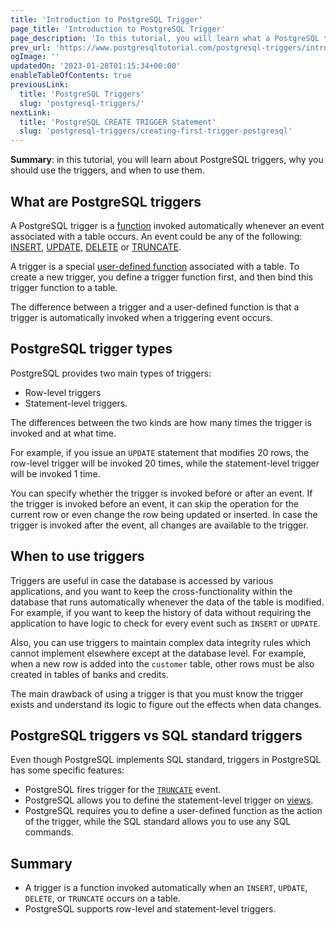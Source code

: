 ```yaml
---
title: 'Introduction to PostgreSQL Trigger'
page_title: 'Introduction to PostgreSQL Trigger'
page_description: 'In this tutorial, you will learn what a PostgreSQL trigger is, why you use should use it, and when you use it.'
prev_url: 'https://www.postgresqltutorial.com/postgresql-triggers/introduction-postgresql-trigger/'
ogImage: ''
updatedOn: '2023-01-28T01:15:34+00:00'
enableTableOfContents: true
previousLink:
  title: 'PostgreSQL Triggers'
  slug: 'postgresql-triggers/'
nextLink:
  title: 'PostgreSQL CREATE TRIGGER Statement'
  slug: 'postgresql-triggers/creating-first-trigger-postgresql'
---
```


**Summary**: in this tutorial, you will learn about PostgreSQL triggers, why you should use the triggers, and when to use them.

## What are PostgreSQL triggers

A PostgreSQL trigger is a [function](../postgresql-plpgsql/postgresql-create-function) invoked automatically whenever an event associated with a table occurs. An event could be any of the following: [INSERT](../postgresql-tutorial/postgresql-insert 'PostgreSQL INSERT'), [UPDATE](../postgresql-tutorial/postgresql-update 'PostgreSQL UPDATE'), [DELETE](../postgresql-tutorial/postgresql-delete 'PostgreSQL DELETE') or [TRUNCATE](../postgresql-tutorial/postgresql-truncate-table 'PostgreSQL TRUNCATE TABLE').

A trigger is a special [user\-defined function](https://neon.tech/postgresql/postgresql-stored-procedures/) associated with a table. To create a new trigger, you define a trigger function first, and then bind this trigger function to a table.

The difference between a trigger and a user\-defined function is that a trigger is automatically invoked when a triggering event occurs.

## PostgreSQL trigger types

PostgreSQL provides two main types of triggers:

- Row\-level triggers
- Statement\-level triggers.

The differences between the two kinds are how many times the trigger is invoked and at what time.

For example, if you issue an `UPDATE` statement that modifies 20 rows, the row\-level trigger will be invoked 20 times, while the statement\-level trigger will be invoked 1 time.

You can specify whether the trigger is invoked before or after an event. If the trigger is invoked before an event, it can skip the operation for the current row or even change the row being updated or inserted. In case the trigger is invoked after the event, all changes are available to the trigger.

## When to use triggers

Triggers are useful in case the database is accessed by various applications, and you want to keep the cross\-functionality within the database that runs automatically whenever the data of the table is modified. For example, if you want to keep the history of data without requiring the application to have logic to check for every event such as `INSERT` or `UDPATE`.

Also, you can use triggers to maintain complex data integrity rules which cannot implement elsewhere except at the database level. For example, when a new row is added into the `customer` table, other rows must be also created in tables of banks and credits.

The main drawback of using a trigger is that you must know the trigger exists and understand its logic to figure out the effects when data changes.

## PostgreSQL triggers vs SQL standard triggers

Even though PostgreSQL implements SQL standard, triggers in PostgreSQL has some specific features:

- PostgreSQL fires trigger for the [`TRUNCATE`](../postgresql-tutorial/postgresql-truncate-table) event.
- PostgreSQL allows you to define the statement\-level trigger on [views](../postgresql-views).
- PostgreSQL requires you to define a user\-defined function as the action of the trigger, while the SQL standard allows you to use any SQL commands.

## Summary

- A trigger is a function invoked automatically when an `INSERT`, `UPDATE`, `DELETE`, or `TRUNCATE` occurs on a table.
- PostgreSQL supports row\-level and statement\-level triggers.
